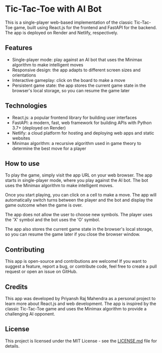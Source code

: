 # Tic-Tac-Toe with AI Bot

This is a single-player web-based implementation of the classic Tic-Tac-Toe game, built using React.js for the frontend and FastAPI for the backend. The app is deployed on Render and Netlify, respectively.

## Features

- Single-player mode: play against an AI bot that uses the Minimax algorithm to make intelligent moves
- Responsive design: the app adapts to different screen sizes and orientations
- Interactive gameplay: click on the board to make a move
- Persistent game state: the app stores the current game state in the browser's local storage, so you can resume the game later

## Technologies

- React.js: a popular frontend library for building user interfaces
- FastAPI: a modern, fast, web framework for building APIs with Python 3.7+ (deployed on Render)
- Netlify: a cloud platform for hosting and deploying web apps and static websites
- Minimax algorithm: a recursive algorithm used in game theory to determine the best move for a player

## How to use

To play the game, simply visit the app URL on your web browser. The app starts in single-player mode, where you play against the AI bot. The bot uses the Minimax algorithm to make intelligent moves.

Once you start playing, you can click on a cell to make a move. The app will automatically switch turns between the player and the bot and display the game outcome when the game is over.

The app does not allow the user to choose new symbols. The player uses the 'X' symbol and the bot uses the 'O' symbol.

The app also stores the current game state in the browser's local storage, so you can resume the game later if you close the browser window.

## Contributing

This app is open-source and contributions are welcome! If you want to suggest a feature, report a bug, or contribute code, feel free to create a pull request or open an issue on GitHub.

## Credits

This app was developed by Priyansh Raj Mahendra as a personal project to learn more about React.js and web development. The app is inspired by the classic Tic-Tac-Toe game and uses the Minimax algorithm to provide a challenging AI opponent.

## License

This project is licensed under the MIT License - see the [LICENSE.md](LICENSE.md) file for details.
